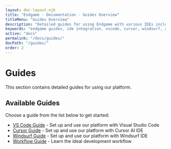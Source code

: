 ```yaml
---
layout: doc-layout.njk
title: "Endgame - Documentation - Guides Overview"
titleMenu: "Guides Overview"
description: "Detailed guides for using Endgame with various IDEs including VS Code, Cursor, and Windsurf. Learn workflows and best practices for AI-powered development."
keywords: "endgame guides, ide integration, vscode, cursor, windsurf, ai development, workflow guides"
active: "docs"
permalink: "/docs/guides/"
docPath: "/guides/"
order: 2
---
```


# Guides

This section contains detailed guides for using our platform.

## Available Guides

Choose a guide from the list below to get started:

- [VS Code Guide](./vscode.md) - Set up and use our platform with Visual Studio Code
- [Cursor Guide](./cursor.md) - Set up and use our platform with Cursor AI IDE
- [Windsurf Guide](./windsurf.md) - Set up and use our platform with Windsurf IDE
- [Workflow Guide](./workflow.md) - Learn the ideal development workflow 